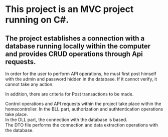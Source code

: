 #  This project is an MVC project running on C#. #

## The project establishes a connection with a database running locally within the computer and provides CRUD operations through Api requests. ##

In order for the user to perform API operations, he must first post himself with the admin and password hidden in the database. If it cannot verify, it cannot take any action.

In addition, there are criteria for Post transactions to be made.

Control operations and API requests within the project take place within the homecontroller.
In the BLL part, authorization and authtentication operations take place.
<br>
In the DLL part, the connection with the database is based.
<br>
The DTO file performs the connection and data extraction operations with the database.
